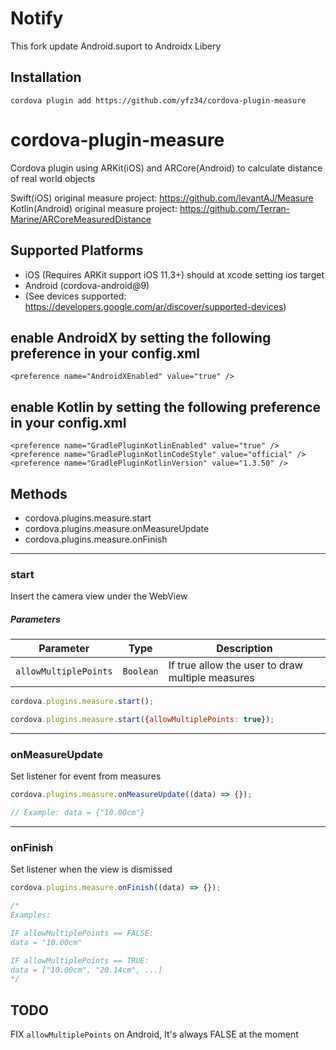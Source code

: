 # Notify
This fork update Android.suport to Androidx Libery

## Installation
    cordova plugin add https://github.com/yfz34/cordova-plugin-measure

# cordova-plugin-measure

Cordova plugin using ARKit(iOS) and ARCore(Android) to calculate distance of real world objects

Swift(iOS) original measure project: https://github.com/levantAJ/Measure
Kotlin(Android) original measure project: https://github.com/Terran-Marine/ARCoreMeasuredDistance

## Supported Platforms

- iOS (Requires ARKit support iOS 11.3+) should at xcode setting ios target
- Android (cordova-android@9)
- (See devices supported: https://developers.google.com/ar/discover/supported-devices)

## enable AndroidX by setting the following preference in your config.xml
    <preference name="AndroidXEnabled" value="true" />
    
## enable Kotlin by setting the following preference in your config.xml
    <preference name="GradlePluginKotlinEnabled" value="true" />
    <preference name="GradlePluginKotlinCodeStyle" value="official" />
    <preference name="GradlePluginKotlinVersion" value="1.3.50" />

## Methods
- cordova.plugins.measure.start
- cordova.plugins.measure.onMeasureUpdate
- cordova.plugins.measure.onFinish

----

### start
Insert the camera view under the WebView

##### Parameters

| Parameter        | Type       | Description                                |
| ---------------- | ---------- | ------------------------------------------ |
| `allowMultiplePoints`      | `Boolean` | If true allow the user to draw multiple measures |

```js
cordova.plugins.measure.start();

cordova.plugins.measure.start({allowMultiplePoints: true});
```

----

### onMeasureUpdate

Set listener for event from measures

```js
cordova.plugins.measure.onMeasureUpdate((data) => {});

// Example: data = {"10.00cm"}
```

----

### onFinish

Set listener when the view is dismissed

```js
cordova.plugins.measure.onFinish((data) => {});

/*
Examples:

IF allowMultiplePoints == FALSE:
data = "10.00cm"

IF allowMultiplePoints == TRUE:
data = ["10.00cm", "20.14cm", ...]
*/
```

## TODO
FIX `allowMultiplePoints` on Android, It's always FALSE at the moment
